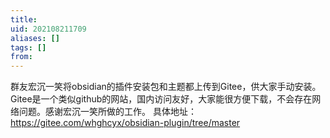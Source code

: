 ```yaml
---
title: 
uid: 202108211709
aliases: []
tags: []
from: 
---
```

群友宏沉一笑将obsidian的插件安装包和主题都上传到Gitee，供大家手动安装。Gitee是一个类似github的网站，国内访问友好，大家能很方便下载，不会存在网络问题。感谢宏沉一笑所做的工作。
具体地址： https://gitee.com/whghcyx/obsidian-plugin/tree/master